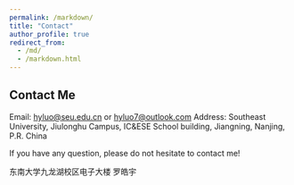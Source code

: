 ```yaml
---
permalink: /markdown/
title: "Contact"
author_profile: true
redirect_from: 
  - /md/
  - /markdown.html
---
```


## Contact Me
Email: hyluo@seu.edu.cn or hyluo7@outlook.com
Address: Southeast University, Jiulonghu Campus, IC&ESE School building, Jiangning, Nanjing, P.R. China

If you have any question, please do not hesitate to contact me!

东南大学九龙湖校区电子大楼 罗皓宇
